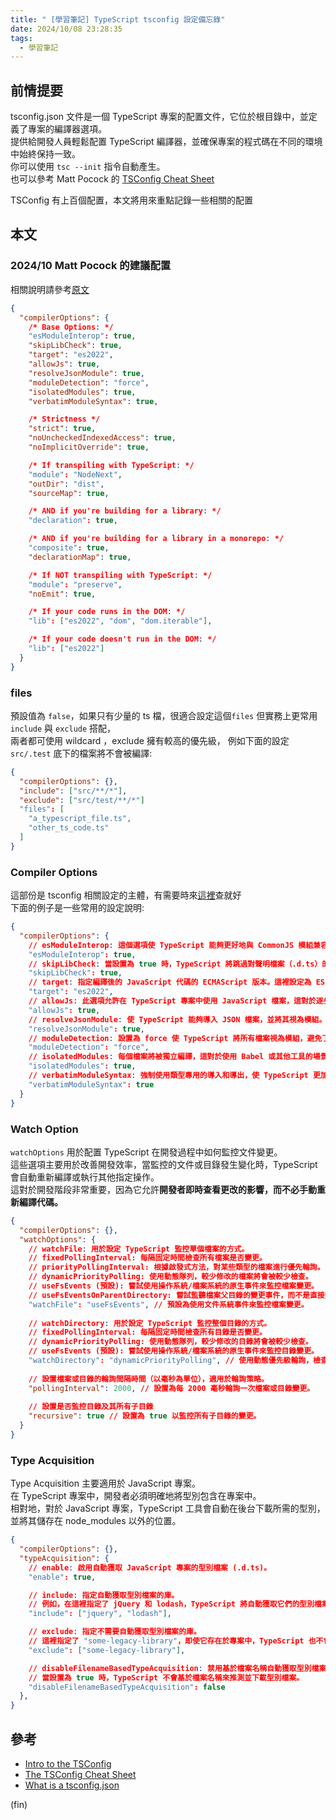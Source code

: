 ```yaml
---
title: " [學習筆記] TypeScript tsconfig 設定備忘錄"
date: 2024/10/08 23:28:35
tags:
  - 學習筆記
---
```


## 前情提要

tsconfig.json 文件是一個 TypeScript 專案的配置文件，它位於根目錄中，並定義了專案的編譯器選項。  
提供給開發人員輕鬆配置 TypeScript 編譯器，並確保專案的程式碼在不同的環境中始終保持一致。  
你可以使用 `tsc --init` 指令自動產生。  
也可以參考 Matt Pocock 的 [TSConfig Cheat Sheet](https://www.totaltypescript.com/tsconfig-cheat-sheet)

TSConfig 有上百個配置，本文將用來重點記錄一些相關的配置  

## 本文

### 2024/10 Matt Pocock 的建議配置

相關說明請參考[原文](https://www.totaltypescript.com/tsconfig-cheat-sheet)

```json
{
  "compilerOptions": {
    /* Base Options: */
    "esModuleInterop": true,
    "skipLibCheck": true,
    "target": "es2022",
    "allowJs": true,
    "resolveJsonModule": true,
    "moduleDetection": "force",
    "isolatedModules": true,
    "verbatimModuleSyntax": true,

    /* Strictness */
    "strict": true,
    "noUncheckedIndexedAccess": true,
    "noImplicitOverride": true,

    /* If transpiling with TypeScript: */
    "module": "NodeNext",
    "outDir": "dist",
    "sourceMap": true,

    /* AND if you're building for a library: */
    "declaration": true,

    /* AND if you're building for a library in a monorepo: */
    "composite": true,
    "declarationMap": true,

    /* If NOT transpiling with TypeScript: */
    "module": "preserve",
    "noEmit": true,

    /* If your code runs in the DOM: */
    "lib": ["es2022", "dom", "dom.iterable"],

    /* If your code doesn't run in the DOM: */
    "lib": ["es2022"]
  }
}
```

### files

預設值為 `false`，如果只有少量的 ts 檔，很適合設定這個`files`
但實務上更常用 `include` 與 `exclude` 搭配，  
兩者都可使用 wildcard ，exclude 擁有較高的優先級，
例如下面的設定 `src/.test` 底下的檔案將不會被編譯:

```json
{
  "compilerOptions": {},
  "include": ["src/**/*"],
  "exclude": ["src/test/**/*"]
  "files": [
    "a_typescript_file.ts",
    "other_ts_code.ts"
  ]
}
```

### Compiler Options

這部份是 tsconfig 相關設定的主體，有需要時來[這裡](https://www.typescriptlang.org/tsconfig/#compilerOptions)查就好  
下面的例子是一些常用的設定說明:

```json
{
  "compilerOptions": {
    // esModuleInterop: 這個選項使 TypeScript 能夠更好地與 CommonJS 模組兼容，允許以 ES 模組方式導入 CommonJS 模組。
    "esModuleInterop": true,
    // skipLibCheck: 當設置為 true 時，TypeScript 將跳過對聲明檔案（.d.ts）的型別檢查，可以加快編譯速度，尤其是在大型專案中。
    "skipLibCheck": true,
    // target: 指定編譯後的 JavaScript 代碼的 ECMAScript 版本。這裡設定為 ES2022，這意味著生成的代碼將使用該版本的新特性。
    "target": "es2022",
    // allowJs: 此選項允許在 TypeScript 專案中使用 JavaScript 檔案，這對於逐步遷移到 TypeScript 的專案特別有用。
    "allowJs": true,
    // resolveJsonModule: 使 TypeScript 能夠導入 JSON 檔案，並將其視為模組。
    "resolveJsonModule": true,
    // moduleDetection: 設置為 force 使 TypeScript 將所有檔案視為模組，避免了使用全局變數引起的錯誤。
    "moduleDetection": "force",
    // isolatedModules: 每個檔案將被獨立編譯，這對於使用 Babel 或其他工具的場景特別重要。
    "isolatedModules": true,
    // verbatimModuleSyntax: 強制使用類型專用的導入和導出，使 TypeScript 更加嚴格，這樣有助於在編譯時優化生成的代碼。
    "verbatimModuleSyntax": true
  }
}
```

### Watch Option

`watchOptions` 用於配置 TypeScript 在開發過程中如何監控文件變更。  
這些選項主要用於改善開發效率，當監控的文件或目錄發生變化時，TypeScript 會自動重新編譯或執行其他指定操作。  
這對於開發階段非常重要，因為它允許**開發者即時查看更改的影響，而不必手動重新編譯代碼。**

```json
{
  "compilerOptions": {},
  "watchOptions": {
    // watchFile: 用於設定 TypeScript 監控單個檔案的方式。
    // fixedPollingInterval: 每隔固定時間檢查所有檔案是否變更。
    // priorityPollingInterval: 根據啟發式方法，對某些類型的檔案進行優先輪詢。
    // dynamicPriorityPolling: 使用動態隊列，較少修改的檔案將會被較少檢查。
    // useFsEvents (預設): 嘗試使用操作系統/檔案系統的原生事件來監控檔案變更。
    // useFsEventsOnParentDirectory: 嘗試監聽檔案父目錄的變更事件，而不是直接監控檔案。
    "watchFile": "useFsEvents", // 預設為使用文件系統事件來監控檔案變更。
    
    // watchDirectory: 用於設定 TypeScript 監控整個目錄的方式。
    // fixedPollingInterval: 每隔固定時間檢查所有目錄是否變更。
    // dynamicPriorityPolling: 使用動態隊列，較少修改的目錄將會被較少檢查。
    // useFsEvents (預設): 嘗試使用操作系統/檔案系統的原生事件來監控目錄變更。
    "watchDirectory": "dynamicPriorityPolling", // 使用動態優先級輪詢，檢查變更較少的目錄次數較少。
    
    // 設置檔案或目錄的輪詢間隔時間（以毫秒為單位），適用於輪詢策略。
    "pollingInterval": 2000, // 設置為每 2000 毫秒輪詢一次檔案或目錄變更。
    
    // 設置是否監控目錄及其所有子目錄
    "recursive": true // 設置為 true 以監控所有子目錄的變更。
  }
}
```

### Type Acquisition

Type Acquisition 主要適用於 JavaScript 專案。  
在 TypeScript 專案中，開發者必須明確地將型別包含在專案中。  
相對地，對於 JavaScript 專案，TypeScript 工具會自動在後台下載所需的型別，並將其儲存在 node_modules 以外的位置。

```json
{
  "compilerOptions": {},
  "typeAcquisition": {
    // enable: 啟用自動獲取 JavaScript 專案的型別檔案 (.d.ts)。
    "enable": true,

    // include: 指定自動獲取型別檔案的庫。
    // 例如，在這裡指定了 jQuery 和 lodash，TypeScript 將自動獲取它們的型別檔案。
    "include": ["jquery", "lodash"],

    // exclude: 指定不需要自動獲取型別檔案的庫。
    // 這裡指定了 "some-legacy-library"，即使它存在於專案中，TypeScript 也不會嘗試獲取它的型別檔案。
    "exclude": ["some-legacy-library"],

    // disableFilenameBasedTypeAcquisition: 禁用基於檔案名稱自動獲取型別檔案的功能。
    // 當設置為 true 時，TypeScript 不會基於檔案名稱來推測並下載型別檔案。
    "disableFilenameBasedTypeAcquisition": false
  },
}
```

## 參考

- [Intro to the TSConfig](https://www.typescriptlang.org/tsconfig/)
- [The TSConfig Cheat Sheet](https://www.totaltypescript.com/tsconfig-cheat-sheet)
- [What is a tsconfig.json](https://www.typescriptlang.org/docs/handbook/tsconfig-json.html#handbook-content)

(fin)
